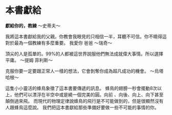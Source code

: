 # 本書獻給

**獻給你的，教練** ～史蒂夫～

我將這本書獻給我的父親。你教會我眼見的只相信一半，耳聽不可信。你不曉得這對於最為一個教練有多麼重要。 我愛你 爸爸 ～瑞奇～

頂尖的人是孤單的。99%的人都被這世界說服他們無法成就偉大事情。所以選擇平庸。 ～提姆 菲利斯～

克服你要一定要跟正常人一樣的想法，它會剝奪你成為超凡成功的機會。 ～烏塔 哈根～

這隻小小靈活的蜂鳥象徵了這本書要傳遞的訊息。 蜂鳥的翅膀一秒會擺動8次以上，他們可以漂浮在半空中或是繞一個完美的圓。向前 、向後、向上、向下甚至顛倒過來飛。 而現代的物理定律說蜂鳥的飛行是不可能做到的，但是很顯然沒有人跟蜂鳥這麼說。 我們把這本書獻給那些準備好要做一些不可能的事情的你。

